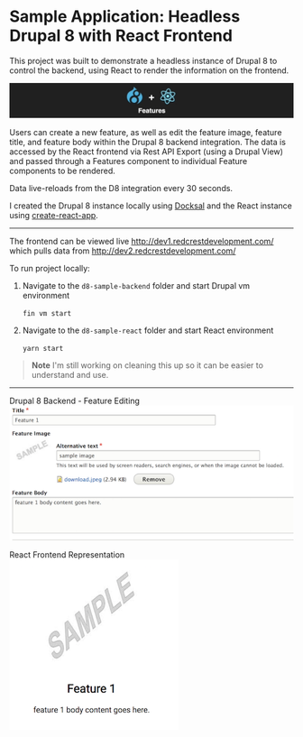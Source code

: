 # Sample Application: Headless Drupal 8 with React Frontend

This project was built to demonstrate a headless instance of Drupal 8 to control the backend, using React to render the information on the frontend.

![](logo.gif)

Users can create a new feature, as well as edit the feature image, feature title, and feature body within the Drupal 8 backend integration. The data is accessed by the React frontend via Rest API Export (using a Drupal View) and passed through a Features component to individual Feature components to be rendered.

Data live-reloads from the D8 integration every 30 seconds.

I created the Drupal 8 instance locally using [Docksal](https://github.com/docksal/docksal) and the React instance using [create-react-app](https://github.com/facebook/create-react-app).

---

The frontend can be viewed live http://dev1.redcrestdevelopment.com/ which pulls data from http://dev2.redcrestdevelopment.com/


To run project locally:

1. Navigate to the `d8-sample-backend` folder and start Drupal vm environment

   `fin vm start`

2. Navigate to the `d8-sample-react` folder and start React environment

   `yarn start`


>**Note** I'm still working on cleaning this up so it can be easier to understand and use.

---

Drupal 8 Backend - Feature Editing
![](drupal_backend.png)

React Frontend Representation
![](react_front_rep.png)
